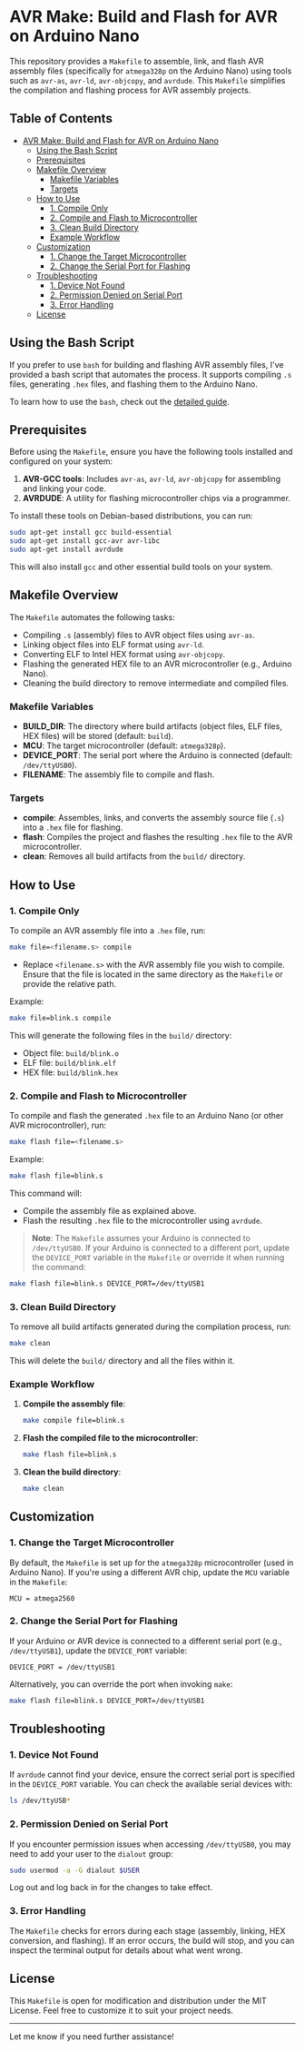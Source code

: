 # AVR Make: Build and Flash for AVR on Arduino Nano

This repository provides a `Makefile` to assemble, link, and flash AVR assembly files (specifically for `atmega328p` on the Arduino Nano) using tools such as `avr-as`, `avr-ld`, `avr-objcopy`, and `avrdude`. This `Makefile` simplifies the compilation and flashing process for AVR assembly projects.

## Table of Contents
- [AVR Make: Build and Flash for AVR on Arduino Nano](#avr-make-build-and-flash-for-avr-on-arduino-nano)
  - [Using the Bash Script](#using-the-bash-script)
  - [Prerequisites](#prerequisites)
  - [Makefile Overview](#makefile-overview)
    - [Makefile Variables](#makefile-variables)
    - [Targets](#targets)
  - [How to Use](#how-to-use)
    - [1. Compile Only](#1-compile-only)
    - [2. Compile and Flash to Microcontroller](#2-compile-and-flash-to-microcontroller)
    - [3. Clean Build Directory](#3-clean-build-directory)
    - [Example Workflow](#example-workflow)
  - [Customization](#customization)
    - [1. Change the Target Microcontroller](#1-change-the-target-microcontroller)
    - [2. Change the Serial Port for Flashing](#2-change-the-serial-port-for-flashing)
  - [Troubleshooting](#troubleshooting)
    - [1. Device Not Found](#1-device-not-found)
    - [2. Permission Denied on Serial Port](#2-permission-denied-on-serial-port)
    - [3. Error Handling](#3-error-handling)
  - [License](#license)

## Using the Bash Script

If you prefer to use `bash` for building and flashing AVR assembly files, I've provided a bash script that automates the process. It supports compiling `.s` files, generating `.hex` files, and flashing them to the Arduino Nano.

To learn how to use the `bash`, check out the [detailed guide](./README.md).

## Prerequisites

Before using the `Makefile`, ensure you have the following tools installed and configured on your system:

1. **AVR-GCC tools**: Includes `avr-as`, `avr-ld`, `avr-objcopy` for assembling and linking your code.
2. **AVRDUDE**: A utility for flashing microcontroller chips via a programmer.

To install these tools on Debian-based distributions, you can run:
```bash
sudo apt-get install gcc build-essential
sudo apt-get install gcc-avr avr-libc
sudo apt-get install avrdude
```

This will also install `gcc` and other essential build tools on your system.

## Makefile Overview

The `Makefile` automates the following tasks:
- Compiling `.s` (assembly) files to AVR object files using `avr-as`.
- Linking object files into ELF format using `avr-ld`.
- Converting ELF to Intel HEX format using `avr-objcopy`.
- Flashing the generated HEX file to an AVR microcontroller (e.g., Arduino Nano).
- Cleaning the build directory to remove intermediate and compiled files.

### Makefile Variables

- **BUILD_DIR**: The directory where build artifacts (object files, ELF files, HEX files) will be stored (default: `build`).
- **MCU**: The target microcontroller (default: `atmega328p`).
- **DEVICE_PORT**: The serial port where the Arduino is connected (default: `/dev/ttyUSB0`).
- **FILENAME**: The assembly file to compile and flash.

### Targets
- **compile**: Assembles, links, and converts the assembly source file (`.s`) into a `.hex` file for flashing.
- **flash**: Compiles the project and flashes the resulting `.hex` file to the AVR microcontroller.
- **clean**: Removes all build artifacts from the `build/` directory.

## How to Use

### 1. **Compile Only**

To compile an AVR assembly file into a `.hex` file, run:

```bash
make file=<filename.s> compile
```

- Replace `<filename.s>` with the AVR assembly file you wish to compile. Ensure that the file is located in the same directory as the `Makefile` or provide the relative path.

Example:
```bash
make file=blink.s compile
```

This will generate the following files in the `build/` directory:
- Object file: `build/blink.o`
- ELF file: `build/blink.elf`
- HEX file: `build/blink.hex`

### 2. **Compile and Flash to Microcontroller**

To compile and flash the generated `.hex` file to an Arduino Nano (or other AVR microcontroller), run:

```bash
make flash file=<filename.s>
```

Example:
```bash
make flash file=blink.s
```

This command will:
- Compile the assembly file as explained above.
- Flash the resulting `.hex` file to the microcontroller using `avrdude`.

> **Note**: The `Makefile` assumes your Arduino is connected to `/dev/ttyUSB0`. If your Arduino is connected to a different port, update the `DEVICE_PORT` variable in the `Makefile` or override it when running the command:
```bash
make flash file=blink.s DEVICE_PORT=/dev/ttyUSB1
```

### 3. **Clean Build Directory**

To remove all build artifacts generated during the compilation process, run:

```bash
make clean
```

This will delete the `build/` directory and all the files within it.

### Example Workflow

1. **Compile the assembly file**:
    ```bash
    make compile file=blink.s
    ```
2. **Flash the compiled file to the microcontroller**:
    ```bash
    make flash file=blink.s
    ```
3. **Clean the build directory**:
    ```bash
    make clean
    ```

## Customization

### 1. **Change the Target Microcontroller**

By default, the `Makefile` is set up for the `atmega328p` microcontroller (used in Arduino Nano). If you're using a different AVR chip, update the `MCU` variable in the `Makefile`:
```make
MCU = atmega2560
```

### 2. **Change the Serial Port for Flashing**

If your Arduino or AVR device is connected to a different serial port (e.g., `/dev/ttyUSB1`), update the `DEVICE_PORT` variable:
```make
DEVICE_PORT = /dev/ttyUSB1
```

Alternatively, you can override the port when invoking `make`:
```bash
make flash file=blink.s DEVICE_PORT=/dev/ttyUSB1
```

## Troubleshooting

### 1. **Device Not Found**

If `avrdude` cannot find your device, ensure the correct serial port is specified in the `DEVICE_PORT` variable. You can check the available serial devices with:
```bash
ls /dev/ttyUSB*
```

### 2. **Permission Denied on Serial Port**

If you encounter permission issues when accessing `/dev/ttyUSB0`, you may need to add your user to the `dialout` group:
```bash
sudo usermod -a -G dialout $USER
```
Log out and log back in for the changes to take effect.

### 3. **Error Handling**

The `Makefile` checks for errors during each stage (assembly, linking, HEX conversion, and flashing). If an error occurs, the build will stop, and you can inspect the terminal output for details about what went wrong.

## License

This `Makefile` is open for modification and distribution under the MIT License. Feel free to customize it to suit your project needs.

---

Let me know if you need further assistance!
